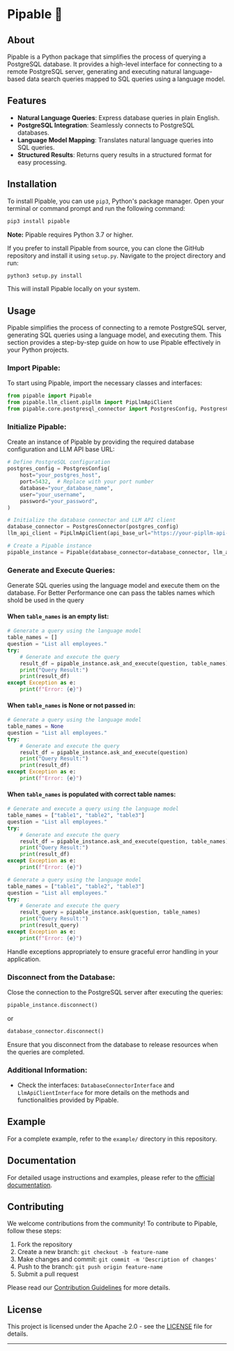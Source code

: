 # Pipable 🚀

## About

Pipable is a Python package that simplifies the process of querying a PostgreSQL database. It provides a high-level interface for connecting to a remote PostgreSQL server, generating and executing natural language-based data search queries mapped to SQL queries using a language model.

## Features

- **Natural Language Queries**: Express database queries in plain English.
- **PostgreSQL Integration**: Seamlessly connects to PostgreSQL databases.
- **Language Model Mapping**: Translates natural language queries into SQL queries.
- **Structured Results**: Returns query results in a structured format for easy processing.

## Installation

To install Pipable, you can use `pip3`, Python's package manager. Open your terminal or command prompt and run the following command:

```bash
pip3 install pipable
```

**Note:** Pipable requires Python 3.7 or higher.

If you prefer to install Pipable from source, you can clone the GitHub repository and install it using `setup.py`. Navigate to the project directory and run:

```bash
python3 setup.py install
```

This will install Pipable locally on your system.

## Usage

Pipable simplifies the process of connecting to a remote PostgreSQL server, generating SQL queries using a language model, and executing them. This section provides a step-by-step guide on how to use Pipable effectively in your Python projects.

### Import Pipable:

To start using Pipable, import the necessary classes and interfaces:

```python
from pipable import Pipable
from pipable.llm_client.pipllm import PipLlmApiClient
from pipable.core.postgresql_connector import PostgresConfig, PostgresConnector
```

### Initialize Pipable:

Create an instance of Pipable by providing the required database configuration and LLM API base URL:

```python
# Define PostgreSQL configuration
postgres_config = PostgresConfig(
    host="your_postgres_host",
    port=5432,  # Replace with your port number
    database="your_database_name",
    user="your_username",
    password="your_password",
)

# Initialize the database connector and LLM API client
database_connector = PostgresConnector(postgres_config)
llm_api_client = PipLlmApiClient(api_base_url="https://your-pipllm-api-url.com")

# Create a Pipable instance
pipable_instance = Pipable(database_connector=database_connector, llm_api_client=llm_api_client)
```

### Generate and Execute Queries:

Generate SQL queries using the language model and execute them on the database.
For Better Performance one can pass the tables names which shold be used in the query

#### When `table_names` is an empty list:

```python
# Generate a query using the language model
table_names = []
question = "List all employees."
try:
    # Generate and execute the query
    result_df = pipable_instance.ask_and_execute(question, table_names)
    print("Query Result:")
    print(result_df)
except Exception as e:
    print(f"Error: {e}")
```

#### When `table_names` is None or not passed in:

```python
# Generate a query using the language model
table_names = None
question = "List all employees."
try:
    # Generate and execute the query
    result_df = pipable_instance.ask_and_execute(question)
    print("Query Result:")
    print(result_df)
except Exception as e:
    print(f"Error: {e}")
```

#### When `table_names` is populated with correct table names:

```python
# Generate and execute a query using the language model
table_names = ["table1", "table2", "table3"]
question = "List all employees."
try:
    # Generate and execute the query
    result_df = pipable_instance.ask_and_execute(question, table_names)
    print("Query Result:")
    print(result_df)
except Exception as e:
    print(f"Error: {e}")

# Generate a query using the language model
table_names = ["table1", "table2", "table3"]
question = "List all employees."
try:
    # Generate and execute the query
    result_query = pipable_instance.ask(question, table_names)
    print("Query Result:")
    print(result_query)
except Exception as e:
    print(f"Error: {e}")
```

Handle exceptions appropriately to ensure graceful error handling in your application.

### Disconnect from the Database:

Close the connection to the PostgreSQL server after executing the queries:

```python
pipable_instance.disconnect()
```

or

```python
database_connector.disconnect()
```

Ensure that you disconnect from the database to release resources when the queries are completed.

### Additional Information:

- Check the interfaces: `DatabaseConnectorInterface` and `LlmApiClientInterface` for more details on the methods and functionalities provided by Pipable.

## Example

For a complete example, refer to the `example/` directory in this repository.

## Documentation

For detailed usage instructions and examples, please refer to the [official documentation](https://pipableai.github.io/pipable-docs/).

## Contributing

We welcome contributions from the community! To contribute to Pipable, follow these steps:

1. Fork the repository
2. Create a new branch: `git checkout -b feature-name`
3. Make changes and commit: `git commit -m 'Description of changes'`
4. Push to the branch: `git push origin feature-name`
5. Submit a pull request

Please read our [Contribution Guidelines](CONTRIBUTING.md) for more details.

## License

This project is licensed under the Apache 2.0 - see the [LICENSE](LICENSE) file for details.

---